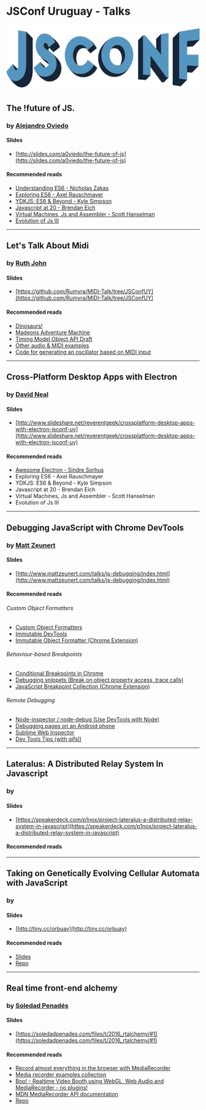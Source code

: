 # JSConf Uruguay - Talks

![](./small-logo.svg)



## The !future of JS.
### by [Alejandro Oviedo](github.com/a0viedo)
#### Slides
- [http://slides.com/a0viedo/the-future-of-js](http://slides.com/a0viedo/the-future-of-js)
#### Recommended reads
- [Understanding ES6 - Nicholas Zakas](https://leanpub.com/understandinges6/read)
- [Exploring ES6 - Axel Rauschmayer](http://exploringjs.com/)
- [YDKJS: ES6 & Beyond - Kyle Simpson](https://github.com/getify/You-Dont-Know-JS/tree/master/es6%20%26%20beyond)
- [Javascript at 20 - Brendan Eich](https://brendaneich.github.io/ModernWeb.tw-2015/)
- [Virtual Machines, Js and Assembler - Scott Hanselman](https://www.youtube.com/watch?v=UzyoT4DziQ4&feature=youtu.be)
- [Evolution of Js III](https://vimeo.com/123546533)





-----






## Let's Talk About Midi
### by [Ruth John](https://github.com/Rumyra)
#### Slides
- [https://github.com/Rumyra/MIDI-Talk/tree/JSConfUY](https://github.com/Rumyra/MIDI-Talk/tree/JSConfUY)
#### Recommended reads
- [Dinosaurs!](http://www.blackgangchine.com)
- [Madeons Adventure Machine](https://t.co/ZATXpebtBj/)
- [Timing Model Object API Draft](https://t.co/GOMd13QF2i)
- [Other audio & MIDI examples](http://webaudiodemos.appspot.com/)
- [Code for generating an oscillator based on MIDI input](https://t.co/TUFVuylxWC)




-----





## Cross-Platform Desktop Apps with Electron
### by [David Neal](https://github.com/reverentgeek/reverentgeek)
#### Slides
- [http://www.slideshare.net/reverentgeek/crossplatform-desktop-apps-with-electron-jsconf-uy](http://www.slideshare.net/reverentgeek/crossplatform-desktop-apps-with-electron-jsconf-uy)
#### Recommended reads
- [Awesome Electron - Sindre Sorhus](https://github.com/sindresorhus/awesome-electron)
- Exploring ES6 - Axel Rauschmayer
- YDKJS: ES6 & Beyond - Kyle Simpson
- Javascript at 20 - Brendan Eich
- Virtual Machines, Js and Assembler - Scott Hanselman
- Evolution of Js III




-----





## Debugging JavaScript with Chrome DevTools
### by [Matt Zeunert](https://github.com/mattzeunert)
#### Slides
- [http://www.mattzeunert.com/talks/js-debugging/index.html](http://www.mattzeunert.com/talks/js-debugging/index.html)
#### Recommended reads

###### Custom Object Formatters
- [Custom Object Formatters](https://docs.google.com/document/d/1FTascZXT9cxfetuPRT2eXPQKXui4nWFivUnS_335T3U/preview)
- [Immutable DevTools](https://github.com/andrewdavey/immutable-devtools)
- [Immutable Object Formatter (Chrome Extension)](https://chrome.google.com/webstore/detail/immutablejs-object-format/hgldghadipiblonfkkicmgcbbijnpeog)

###### Behaviour-based Breakpoints
- [Conditional Breakpoints in Chrome](https://developers.google.com/web/tools/chrome-devtools/debug/breakpoints/add-breakpoints?hl=en#create-conditional-breakpoints)
- [Debugging snippets (Break on object property access, trace calls)](https://github.com/paulirish/devtools-addons/wiki/Snippets)
- [JavaScript Breakpoint Collection (Chrome Extension)](https://chrome.google.com/webstore/detail/javascript-breakpoint-col/kgpjjblahlmjlfljfpcneapmeblichbp)

###### Remote Debugging
- [Node-inspector / node-debug (Use DevTools with Node)](https://github.com/node-inspector/node-inspector)
- [Debugging pages on an Android phone](https://developers.google.com/web/tools/chrome-devtools/debug/remote-debugging/remote-debugging)
- [Sublime Web Inspector](http://sokolovstas.github.io/SublimeWebInspector/)
- [Dev Tools Tips (with gifs!)](https://umaar.com/dev-tips/1)




-----




## Lateralus: A Distributed Relay System In Javascript
### by []()
#### Slides
- [https://speakerdeck.com/p1nox/project-lateralus-a-distributed-relay-system-in-javascript](https://speakerdeck.com/p1nox/project-lateralus-a-distributed-relay-system-in-javascript)
#### Recommended reads




------




## Taking on Genetically Evolving Cellular Automata with JavaScript

### by []()
#### Slides
- [http://tiny.cc/orbuay](http://tiny.cc/orbuay)
#### Recommended reads
- [Slides](http://lrlna.github.io/jsconf-uy-automata/#1)
- [Repo](https://github.com/lrlna/jsconf-uy-automata)






------




## Real time front-end alchemy
### by [Soledad Penadés](http://github.com/supersole)
#### Slides
- [https://soledadpenades.com/files/t/2016_rtalchemy/#1](https://soledadpenades.com/files/t/2016_rtalchemy/#1)
#### Recommended reads
- [Record almost everything in the browser with MediaRecorder](https://hacks.mozilla.org/2016/04/record-almost-everything-in-the-browser-with-mediarecorder/)
- [Media recorder examples collection](https://github.com/mozdevs/MediaRecorder-examples)
- [Boo! - Realtime Video Booth using WebGL, Web Audio and MediaRecorder - no plugins!](https://mozdevs.github.io/boo/)
- [MDN MediaRecorder API documentation](https://developer.mozilla.org/en-US/docs/Web/API/MediaRecorder_API)
- [Repo](https://github.com/lrlna/jsconf-uy-automata)
